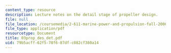 ```yaml
---
content_type: resource
description: Lecture notes on the detail stage of propeller design.
file: null
file_location: /coursemedia/2-611-marine-power-and-propulsion-fall-2006/79b5acff62f578f687dfc082cf380a14_03prop_des_det.pdf
file_type: application/pdf
resourcetype: Document
title: 03prop_des_det.pdf
uid: 79b5acff-62f5-78f6-87df-c082cf380a14
---
```

